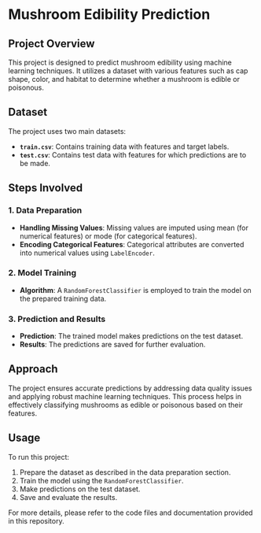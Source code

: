 # Mushroom Edibility Prediction

## Project Overview

This project is designed to predict mushroom edibility using machine learning techniques. It utilizes a dataset with various features such as cap shape, color, and habitat to determine whether a mushroom is edible or poisonous.

## Dataset

The project uses two main datasets:
- **`train.csv`**: Contains training data with features and target labels.
- **`test.csv`**: Contains test data with features for which predictions are to be made.

## Steps Involved

### 1. Data Preparation
- **Handling Missing Values**: Missing values are imputed using mean (for numerical features) or mode (for categorical features).
- **Encoding Categorical Features**: Categorical attributes are converted into numerical values using `LabelEncoder`.

### 2. Model Training
- **Algorithm**: A `RandomForestClassifier` is employed to train the model on the prepared training data.

### 3. Prediction and Results
- **Prediction**: The trained model makes predictions on the test dataset.
- **Results**: The predictions are saved for further evaluation.

## Approach

The project ensures accurate predictions by addressing data quality issues and applying robust machine learning techniques. This process helps in effectively classifying mushrooms as edible or poisonous based on their features.

## Usage

To run this project:
1. Prepare the dataset as described in the data preparation section.
2. Train the model using the `RandomForestClassifier`.
3. Make predictions on the test dataset.
4. Save and evaluate the results.

For more details, please refer to the code files and documentation provided in this repository.

